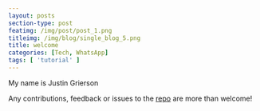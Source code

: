 ```yaml
---
layout: posts
section-type: post
featimg: /img/post/post_1.png
titleimg: /img/blog/single_blog_5.png
title: welcome
categories: [Tech, WhatsApp]
tags: [ 'tutorial' ]
---
```


My name is Justin Grierson

Any contributions, feedback or issues to the <a href="https://github.com/ju3tin" target="\_blank">repo</a> are more than welcome!